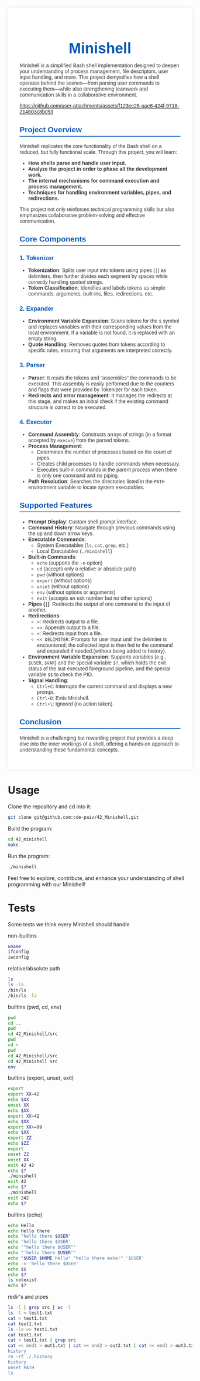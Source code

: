 <div style="max-width:900px; margin:2rem auto; background:#fff; padding:2rem; box-shadow:0 0 10px rgba(0,0,0,0.1); border-radius:5px; font-family:Arial, sans-serif; color:#333;">
  <h1 style="color:#0056b3; text-align:center; font-size:2.5rem; margin-bottom:1rem;">Minishell</h1>
  <p>
    Minishell is a simplified Bash shell implementation designed to deepen your understanding of process management, file descriptors, user input handling, and more. This project demystifies how a shell operates behind the scenes—from parsing user commands to executing them—while also strengthening teamwork and communication skills in a collaborative environment.
  </p>

https://github.com/user-attachments/assets/f123ec28-aae8-424f-9718-214603c8bc53

  <h2 style="color:#0056b3; border-bottom:2px solid #0056b3; padding-bottom:0.3rem;">Project Overview</h2>
  <p>
    Minishell replicates the core functionality of the Bash shell on a reduced, but fully functional scale. Through this project, you will learn:
  </p>
  <ul>
    <li><strong>How shells parse and handle user input.</strong></li>
    <li><strong>Analyze the project in order to phase all the development work.</strong></li>
    <li><strong>The internal mechanisms for command execution and process management.</strong></li>
    <li><strong>Techniques for handling environment variables, pipes, and redirections.</strong></li>
  </ul>
  <p>
    This project not only reinforces technical programming skills but also emphasizes collaborative problem-solving and effective communication.
  </p>

  <h2 style="color:#0056b3; border-bottom:2px solid #0056b3; padding-bottom:0.3rem;">Core Components</h2>

  <h3 style="color:#0056b3;">1. Tokenizer</h3>
  <ul>
    <li>
      <strong>Tokenization</strong>: Splits user input into tokens using pipes (<code>|</code>) as delimiters, then further divides each segment by spaces while correctly handling quoted strings.
    </li>
    <li>
      <strong>Token Classification</strong>: Identifies and labels tokens as simple commands, arguments, built-ins, files, redirections, etc.
    </li>
  </ul>

  <h3 style="color:#0056b3;">2. Expander</h3>
  <ul>
    <li>
      <strong>Environment Variable Expansion</strong>: Scans tokens for the <code>$</code> symbol and replaces variables with their corresponding values from the local environment. If a variable is not found, it is replaced with an empty string.
    </li>
    <li>
      <strong>Quote Handling</strong>: Removes quotes from tokens according to specific rules, ensuring that arguments are interpreted correctly.
    </li>
  </ul>

  <h3 style="color:#0056b3;">3. Parser</h3>
  <ul>
    <li>
      <strong>Parser</strong>: It reads the tokens and "assembles" the commands to be executed. This assembly is easily performed due to the counters and flags that were provided by Tokenizer for each token.
    </li>
    <li>
      <strong>Redirects and error management</strong>: It manages the redirects at this stage, and makes an initial check if the existing command structure is correct to be executed.
    </li>
  </ul>

  <h3 style="color:#0056b3;">4. Executor</h3>
  <ul>
    <li>
      <strong>Command Assembly</strong>: Constructs arrays of strings (in a format accepted by <code>execve</code>) from the parsed tokens.
    </li>
    <li>
      <strong>Process Management</strong>:
      <ul>
        <li>Determines the number of processes based on the count of pipes.</li>
        <li>Creates child processes to handle commands when necessary.</li>
        <li>Executes built-in commands in the parent process when there is only one command and no piping.</li>
      </ul>
    </li>
    <li>
      <strong>Path Resolution</strong>: Searches the directories listed in the <code>PATH</code> environment variable to locate system executables.
    </li>
  </ul>

  <h2 style="color:#0056b3; border-bottom:2px solid #0056b3; padding-bottom:0.3rem;">Supported Features</h2>
  <ul>
    <li><strong>Prompt Display</strong>: Custom shell prompt interface.</li>
    <li><strong>Command History</strong>: Navigate through previous commands using the up and down arrow keys.</li>
    <li>
      <strong>Executable Commands</strong>:
      <ul>
        <li>System Executables (<code>ls</code>, <code>cat</code>, <code>grep</code>, etc.)</li>
        <li>Local Executables (<code>./minishell</code>)</li>
      </ul>
    </li>
    <li>
      <strong>Built-in Commands</strong>:
      <ul>
        <li><code>echo</code> (supports the <code>-n</code> option)</li>
        <li><code>cd</code> (accepts only a relative or absolute path)</li>
        <li><code>pwd</code> (without options)</li>
        <li><code>export</code> (without options)</li>
        <li><code>unset</code> (without options)</li>
        <li><code>env</code> (without options or arguments)</li>
        <li><code>exit</code> (accepts an exit number but no other options)</li>
      </ul>
    </li>
    <li>
      <strong>Pipes (<code>|</code>)</strong>: Redirects the output of one command to the input of another.
    </li>
    <li>
      <strong>Redirections</strong>:
      <ul>
        <li><code>&gt;</code>: Redirects output to a file.</li>
        <li><code>&gt;&gt;</code>: Appends output to a file.</li>
        <li><code>&lt;</code>: Redirects input from a file.</li>
        <li>
          <code>&lt;&lt; DELIMITER</code>: Prompts for user input until the delimiter is encountered; the collected input is then fed to the command and expanded if needed.(without being added to history).
        </li>
      </ul>
    </li>
    <li>
      <strong>Environment Variable Expansion</strong>: Supports variables (e.g., <code>$USER</code>, <code>$VAR</code>) and the special variable <code>$?</code>, which holds the exit status of the last executed foreground pipeline, and the special variable <code>$$</code> to check the PID.
    </li>
    <li>
      <strong>Signal Handling</strong>:
      <ul>
        <li><code>Ctrl+C</code>: Interrupts the current command and displays a new prompt.</li>
        <li><code>Ctrl+D</code>: Exits Minishell.</li>
        <li><code>Ctrl+\</code>: Ignored (no action taken).</li>
      </ul>
    </li>
  </ul>

  <h2 style="color:#0056b3; border-bottom:2px solid #0056b3; padding-bottom:0.3rem;">Conclusion</h2>
  <p>
    Minishell is a challenging but rewarding project that provides a deep dive into the inner workings of a shell, offering a hands-on approach to understanding these fundamental concepts.
  </p>
  <p>
  </p>
</div>

# Usage 

Clone the repository and cd into it:
```sh
git clone git@github.com:cde-paiv/42_Minishell.git
```

Build the program:
```sh
cd 42_minishell
make
```

Run the program:
```sh
./minishell
```

Feel free to explore, contribute, and enhance your understanding of shell programming with our Minishell!

# Tests

Some tests we think every Minishell should handle

non-builtins
```sh
uname
ifconfig
iwconfig
```

relative/absolute path
```sh
ls
ls -la
/bin/ls
/bin/ls -la
```

builtins (pwd, cd, env)
```sh
pwd
cd ..
pwd
cd 42_Minishell/src
pwd
cd ~
pwd 
cd 42_Minishell/src
cd 42_Minishell src
env
```

builtins (export, unset, exit)
```sh
export
export XX=42
echo $XX
unset XX
echo $XX
export XX=42
echo $XX
export XX+=99
echo $XX
export ZZ
echo $ZZ
export
unset ZZ
unset XX
exit 42 42
echo $?
./minishell
exit 42
echo $?
./minishell
exit 242
echo $?
```

builtins (echo)
```sh
echo Hello
echo Hello there
echo "hello there $USER"
echo 'hello there $USER'
echo '"hello there $USER"'
echo "'hello there $USER'"
echo "$USER $HOME hello" "hello there mate!" '$USER'
echo -n 'hello there $USER'
echo $$
echo $?
ls notexist
echo $?
```

redir's and pipes
```sh
ls -l | grep src | wc -l
ls -l > test1.txt
cat < test1.txt
cat test1.txt
ls -la >> test1.txt
cat test1.txt
cat < test1.txt | grep src
cat << end1 > out1.txt | cat << end2 > out2.txt | cat << end3 > out3.txt
history
rm -rf ./.history
history
unset PATH
ls
```
